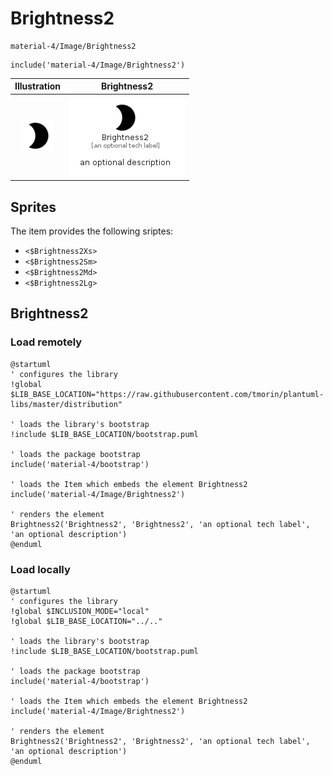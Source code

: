 # Brightness2


```text
material-4/Image/Brightness2
```

```text
include('material-4/Image/Brightness2')
```



| Illustration | Brightness2 |
| :---: | :---: |
| ![illustration for Illustration](../../material-4/Image/Brightness2.png) | ![illustration for Brightness2](../../material-4/Image/Brightness2.Local.png) |



## Sprites
The item provides the following sriptes:

- `<$Brightness2Xs>`
- `<$Brightness2Sm>`
- `<$Brightness2Md>`
- `<$Brightness2Lg>`





## Brightness2

### Load remotely
```plantuml
@startuml
' configures the library
!global $LIB_BASE_LOCATION="https://raw.githubusercontent.com/tmorin/plantuml-libs/master/distribution"

' loads the library's bootstrap
!include $LIB_BASE_LOCATION/bootstrap.puml

' loads the package bootstrap
include('material-4/bootstrap')

' loads the Item which embeds the element Brightness2
include('material-4/Image/Brightness2')

' renders the element
Brightness2('Brightness2', 'Brightness2', 'an optional tech label', 'an optional description')
@enduml
```

### Load locally
```plantuml
@startuml
' configures the library
!global $INCLUSION_MODE="local"
!global $LIB_BASE_LOCATION="../.."

' loads the library's bootstrap
!include $LIB_BASE_LOCATION/bootstrap.puml

' loads the package bootstrap
include('material-4/bootstrap')

' loads the Item which embeds the element Brightness2
include('material-4/Image/Brightness2')

' renders the element
Brightness2('Brightness2', 'Brightness2', 'an optional tech label', 'an optional description')
@enduml
```

